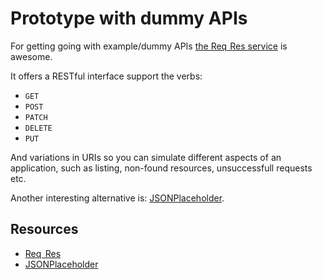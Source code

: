 # Prototype with dummy APIs

For getting going with example/dummy APIs [the Req  Res service][reqres] is awesome.

It offers a RESTful interface support the verbs:

- `GET`
- `POST`
- `PATCH`
- `DELETE`
- `PUT`

And variations in URIs so you can simulate different aspects of an application, such as listing, non-found resources, unsuccessfull requests etc.

Another interesting alternative is: [JSONPlaceholder][jsonplaceholder].

## Resources

- [Req  Res][reqres]
- [JSONPlaceholder][jsonplaceholder]

[reqres]: https://reqres.in/
[jsonplaceholder]: https://jsonplaceholder.typicode.com/

